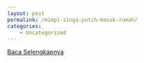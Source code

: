 ```yaml
---
layout: post
permalink: /mimpi-singa-putih-masuk-rumah/
categories:
    - Uncategorized
---
```


[Baca Selengkapnya](/08)